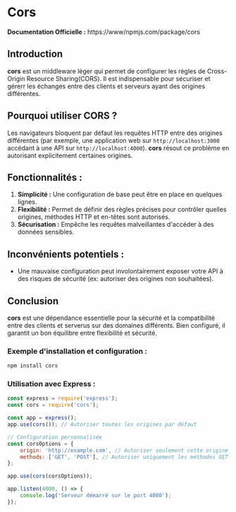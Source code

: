 # Cors

**Documentation Officielle :** https://www/npmjs.com/package/cors

## Introduction

**cors** est un middleware léger qui permet de configurer les règles de Cross-Origin Resource Sharing(CORS). Il est indispensable pour sécuriser et gérerr les échanges entre des clients et serveurs ayant des origines différentes.

## Pourquoi utiliser CORS ?

Les navigateurs bloquent par défaut les requêtes HTTP entre des origines différentes (par exemple, une application web sur `http://localhost:3000` accédant à une API sur `http://localhost:4000`). **cors** résout ce problème en autorisant explicitement certaines origines.

## Fonctionnalités :

1. **Simplicité :** Une configuration de base peut être en place en quelques lignes.
2. **Flexibilité :** Permet de définir des règles précises pour contrôler quelles origines, méthodes HTTP et en-têtes sont autorisés.
3. **Sécurisation :** Empêche les requêtes malveillantes d'accéder à des données sensibles.

## Inconvénients potentiels :

- Une mauvaise configuration peut involontairement exposer votre API à des risques de sécurité (ex: autoriser des origines non souhaitées).

## Conclusion

**cors** est une dépendance essentielle pour la sécurité et la compatibilité entre des clients et serverus sur des domaines différents. Bien configuré, il garantit un bon équilibre entre flexibilité et sécurité.

### Exemple d'installation et configuration :

```bash
npm install cors
```

### Utilisation avec Express :

```js
const express = require('express');
const cors = require('cors');

const app = express();
app.use(cors()); // Autoriser toutes les origines par défaut

// Configuration personnalisée
const corsOptions = {
    origin: 'http://example.com', // Autoriser seulement cette origine
    methods: ['GET', 'POST'], // Autoriser uniquement les méthodes GET et POST
};

app.use(cors(corsOptions));

app.listen(4000, () => {
    console.log('Serveur démarré sur le port 4000');
});
```